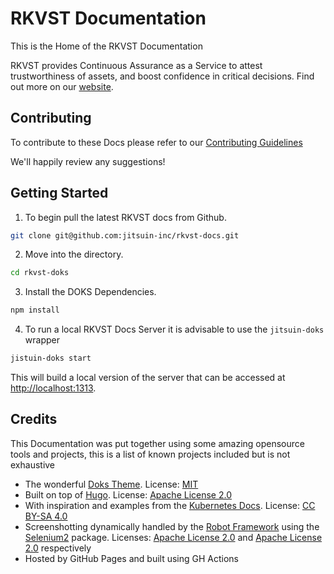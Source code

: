 # RKVST Documentation

This is the Home of the RKVST Documentation

RKVST provides Continuous Assurance as a Service to attest trustworthiness of assets, and boost confidence in critical decisions.  Find out more on our [website](https://jitsuin.com).

## Contributing

To contribute to these Docs please refer to our [Contributing Guidelines]()

We'll happily review any suggestions!

## Getting Started

1. To begin pull the latest RKVST docs from Github.

```bash
git clone git@github.com:jitsuin-inc/rkvst-docs.git
```

2. Move into the directory.

```bash
cd rkvst-doks
```

3. Install the DOKS Dependencies.

```bash
npm install
```

4. To run a local RKVST Docs Server it is advisable to use the `jitsuin-doks` wrapper

```bash
jistuin-doks start
```

This will build a local version of the server that can be accessed at [http://localhost:1313](https://localhost:1313).


## Credits

This Documentation was put together using some amazing opensource tools and projects, this is a list of known projects included but is not exhaustive

* The wonderful [Doks Theme](https://github.com/h-enk/doks). License: [MIT](https://github.com/h-enk/doks/blob/master/LICENSE)
* Built on top of [Hugo](https://github.com/gohugoio/hugo). License: [Apache License 2.0](https://github.com/gohugoio/hugo/blob/master/LICENSE)
* With inspiration and examples from the [Kubernetes Docs](https://github.com/kubernetes/website). License: [CC BY-SA 4.0](https://github.com/kubernetes/website/blob/master/LICENSE)
* Screenshotting dynamically handled by the [Robot Framework](https://github.com/robotframework/robotframework) using the [Selenium2](https://github.com/SeleniumHQ/selenium) package. Licenses: [Apache License 2.0](https://github.com/robotframework/robotframework/blob/master/LICENSE.txt) and [Apache License 2.0](https://github.com/SeleniumHQ/selenium/blob/trunk/LICENSE) respectively
* Hosted by GitHub Pages and built using GH Actions
